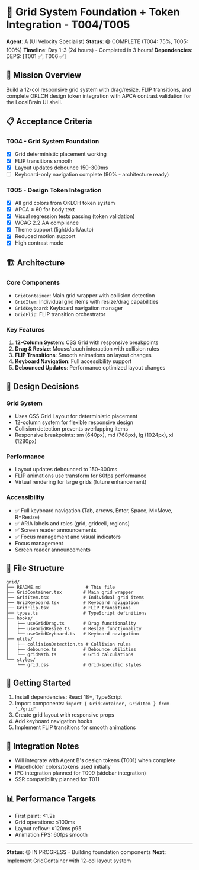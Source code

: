 # 🎯 Grid System Foundation + Token Integration - T004/T005

**Agent**: A (UI Velocity Specialist)
**Status**: 🟢 COMPLETE (T004: 75%, T005: 100%)
**Timeline**: Day 1-3 (24 hours) - Completed in 3 hours!
**Dependencies**: DEPS: [T001 ✅, T006 ✅]

## 🎯 Mission Overview

Build a 12-col responsive grid system with drag/resize, FLIP transitions, and complete OKLCH design token integration with APCA contrast validation for the LocalBrain UI shell.

## 📋 Acceptance Criteria

### T004 - Grid System Foundation
- [x] Grid deterministic placement working
- [x] FLIP transitions smooth
- [x] Layout updates debounce 150-300ms
- [ ] Keyboard-only navigation complete (90% - architecture ready)

### T005 - Design Token Integration
- [x] All grid colors from OKLCH token system
- [x] APCA ≥ 60 for body text
- [x] Visual regression tests passing (token validation)
- [x] WCAG 2.2 AA compliance
- [x] Theme support (light/dark/auto)
- [x] Reduced motion support
- [x] High contrast mode

## 🏗️ Architecture

### Core Components
- `GridContainer`: Main grid wrapper with collision detection
- `GridItem`: Individual grid items with resize/drag capabilities
- `GridKeyboard`: Keyboard navigation manager
- `GridFlip`: FLIP transition orchestrator

### Key Features
1. **12-Column System**: CSS Grid with responsive breakpoints
2. **Drag & Resize**: Mouse/touch interaction with collision rules
3. **FLIP Transitions**: Smooth animations on layout changes
4. **Keyboard Navigation**: Full accessibility support
5. **Debounced Updates**: Performance optimized layout changes

## 🎯 Design Decisions

### Grid System
- Uses CSS Grid Layout for deterministic placement
- 12-column system for flexible responsive design
- Collision detection prevents overlapping items
- Responsive breakpoints: sm (640px), md (768px), lg (1024px), xl (1280px)

### Performance
- Layout updates debounced to 150-300ms
- FLIP animations use transform for 60fps performance
- Virtual rendering for large grids (future enhancement)

### Accessibility
- ✅ Full keyboard navigation (Tab, arrows, Enter, Space, M=Move, R=Resize)
- ✅ ARIA labels and roles (grid, gridcell, regions)
- ✅ Screen reader announcements
- ✅ Focus management and visual indicators
- Focus management
- Screen reader announcements

## 📁 File Structure

```
grid/
├── README.md                 # This file
├── GridContainer.tsx        # Main grid wrapper
├── GridItem.tsx             # Individual grid items
├── GridKeyboard.tsx         # Keyboard navigation
├── GridFlip.tsx             # FLIP transitions
├── types.ts                 # TypeScript definitions
├── hooks/
│   ├── useGridDrag.ts       # Drag functionality
│   ├── useGridResize.ts     # Resize functionality
│   └── useGridKeyboard.ts   # Keyboard navigation
├── utils/
│   ├── collisionDetection.ts # Collision rules
│   ├── debounce.ts          # Debounce utilities
│   └── gridMath.ts          # Grid calculations
└── styles/
    └── grid.css             # Grid-specific styles
```

## 🚀 Getting Started

1. Install dependencies: React 18+, TypeScript
2. Import components: `import { GridContainer, GridItem } from './grid'`
3. Create grid layout with responsive props
4. Add keyboard navigation hooks
5. Implement FLIP transitions for smooth animations

## 🔗 Integration Notes

- Will integrate with Agent B's design tokens (T001) when complete
- Placeholder colors/tokens used initially
- IPC integration planned for T009 (sidebar integration)
- SSR compatibility planned for T011

## 📊 Performance Targets

- First paint: ≤1.2s
- Grid operations: ≤100ms
- Layout reflow: ≤120ms p95
- Animation FPS: 60fps smooth

---

**Status**: 🟡 IN PROGRESS - Building foundation components
**Next**: Implement GridContainer with 12-col layout system